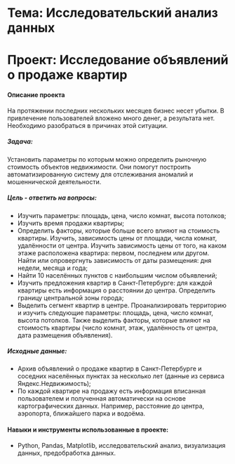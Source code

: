 # Тема: Исследовательский анализ данных

# Проект: Исследование объявлений о продаже квартир

#### Описание проекта 
На протяжении последних нескольких месяцев бизнес несет убытки. В привлечение пользователей вложено много денег, а результата нет. Необходимо разобраться в причинах этой ситуации.


##### Задача:
Установить параметры по которым можно определить рыночную стоимость объектов недвижимости. Они помогут построить автоматизированную систему для отслеживания аномалий и мошеннической деятельности.

##### Цель - ответить на вопросы:
* Изучить параметры: площадь, цена, число комнат, высота потолков;
* Изучить время продажи квартиры; 
* Определить факторы, которые больше всего влияют на стоимость квартиры. Изучить, зависимость цены от площади, числа комнат, удалённости от центра. Изучить зависимость цены от того, на каком этаже расположена квартира: первом, последнем или другом. Найти или опровергнуть зависимость от даты размещения: дня недели, месяца и года;
* Найти 10 населённых пунктов с наибольшим числом объявлений;
* Изучить предложения квартир в Санкт-Петербурге: для каждой квартиры есть информация о расстоянии до центра. Определить границу центральной зоны города;
* Выделить сегмент квартир в центре. Проанализировать территорию и изучить следующие параметры: площадь, цена, число комнат, высота потолков. Также выделить факторы, которые влияют на стоимость квартиры (число комнат, этаж, удалённость от центра, дата размещения объявления). 

##### Исходные данные:

* Архив объявлений о продаже квартир в Санкт-Петербурге и соседних населённых пунктах за несколько лет (данные из сервиса Яндекс.Недвижимость);
* По каждой квартире на продажу есть информация вписанная пользователем и полученная автоматически на основе картографических данных. Например, расстояние до центра, аэропорта, ближайшего парка и водоёма.

#### Навыки и инструменты использованные в проекте:
* Python, Pandas, Matplotlib, исследовательский анализ, визуализация данных, предобработка данных.
